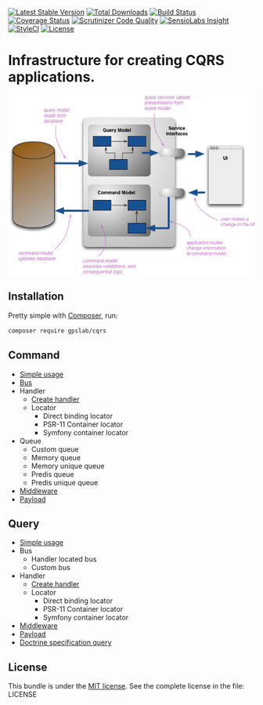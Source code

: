 [![Latest Stable Version](https://img.shields.io/packagist/v/gpslab/cqrs.svg?maxAge=3600&label=stable)](https://packagist.org/packages/gpslab/cqrs)
[![Total Downloads](https://img.shields.io/packagist/dt/gpslab/cqrs.svg?maxAge=3600)](https://packagist.org/packages/gpslab/cqrs)
[![Build Status](https://img.shields.io/travis/gpslab/cqrs.svg?maxAge=3600)](https://travis-ci.org/gpslab/cqrs)
[![Coverage Status](https://img.shields.io/coveralls/gpslab/cqrs.svg?maxAge=3600)](https://coveralls.io/github/gpslab/cqrs?branch=master)
[![Scrutinizer Code Quality](https://img.shields.io/scrutinizer/g/gpslab/cqrs.svg?maxAge=3600)](https://scrutinizer-ci.com/g/gpslab/cqrs/?branch=master)
[![SensioLabs Insight](https://img.shields.io/sensiolabs/i/a7885c13-685e-49bc-b1e7-635010540f21.svg?maxAge=3600&label=SLInsight)](https://insight.sensiolabs.com/projects/a7885c13-685e-49bc-b1e7-635010540f21)
[![StyleCI](https://styleci.io/repos/92310135/shield?branch=master)](https://styleci.io/repos/92310135)
[![License](https://img.shields.io/packagist/l/gpslab/cqrs.svg?maxAge=3600)](https://github.com/gpslab/cqrs)

# Infrastructure for creating CQRS applications.

![CQRS base scheme](cqrs_schema.png)

## Installation

Pretty simple with [Composer](http://packagist.org), run:

```sh
composer require gpslab/cqrs
```

## Command

* [Simple usage](docs/command/simple_usage.md)
* [Bus](docs/command/command_bus.md)
* Handler
  * [Create handler](docs/command/handler.md)
  * Locator
    * Direct binding locator
    * PSR-11 Container locator
    * Symfony container locator
* Queue
  * Custom queue
  * Memory queue
  * Memory unique queue
  * Predis queue
  * Predis unique queue
* [Middleware](https://github.com/gpslab/middleware)
* [Payload](https://github.com/gpslab/payload)

## Query

* [Simple usage](docs/query/simple_usage.md)
* Bus
  * Handler located bus
  * Custom bus
* Handler
  * [Create handler](docs/query/handler.md)
  * Locator
    * Direct binding locator
    * PSR-11 Container locator
    * Symfony container locator
* [Middleware](https://github.com/gpslab/middleware)
* [Payload](https://github.com/gpslab/payload)
* [Doctrine specification query](https://github.com/gpslab/specification-query)

## License

This bundle is under the [MIT license](http://opensource.org/licenses/MIT). See the complete license in the file: LICENSE
